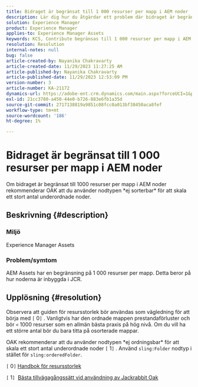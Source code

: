 ```yaml
---
title: Bidraget är begränsat till 1 000 resurser per mapp i AEM noder
description: Lär dig hur du åtgärdar ett problem där bidraget är begränsat till 1 000 resurser per mapp i AEM noder.
solution: Experience Manager
product: Experience Manager
applies-to: Experience Manager Assets
keywords: KCS, Contribute begränsas till 1 000 resurser per mapp i AEM noder
resolution: Resolution
internal-notes: null
bug: false
article-created-by: Nayanika Chakravarty
article-created-date: 11/29/2023 11:27:25 AM
article-published-by: Nayanika Chakravarty
article-published-date: 11/29/2023 12:53:09 PM
version-number: 3
article-number: KA-21172
dynamics-url: https://adobe-ent.crm.dynamics.com/main.aspx?forceUCI=1&pagetype=entityrecord&etn=knowledgearticle&id=596a573e-aa8e-ee11-8179-6045bd006239
exl-id: 21cc3780-a450-44e0-b726-883e6fb1a35d
source-git-commit: 2717138819a9851c08fcc0a013bf38450aca8fef
workflow-type: tm+mt
source-wordcount: '186'
ht-degree: 1%

---
```


# Bidraget är begränsat till 1 000 resurser per mapp i AEM noder


Om bidraget är begränsat till 1000 resurser per mapp i AEM noder rekommenderar OAK att du använder nodtypen \*ej sorterbar\* för att skala ett stort antal underordnade noder.

## Beskrivning {#description}


### <b>Miljö</b>

Experience Manager Assets



### <b>Problem/symtom</b>

AEM Assets har en begränsning på 1 000 resurser per mapp. Detta beror på hur noderna är inbyggda i JCR.


## Upplösning {#resolution}


Observera att guiden för resursstorlek bör användas som vägledning för att börja med `[` 0`]` . Vanligtvis har den ordnade mappen prestandaförluster och bör `<`  1000 resurser som en allmän bästa praxis på hög nivå. Om du vill ha ett större antal bör du bara titta på osorterade mappar.

OAK rekommenderar att du använder nodtypen \*ej ordningsbar\* för att skala ett stort antal underordnade noder `[` 1`]` . Använd `sling:Folder` nodtyp i stället för `sling:orderedFolder`.

`[` 0`]`  [Handbok för resursstorlek](https://experienceleague.adobe.com/docs/experience-manager-65/assets/administer/assets-sizing-guide.html?lang=en)

`[` 1`]`  [Bästa tillvägagångssätt vid användning av Jackrabbit Oak](https://jackrabbit.apache.org/oak/docs/dos_and_donts.html)
